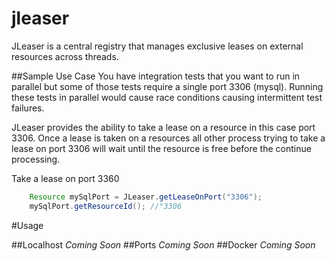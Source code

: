 jleaser
=======

JLeaser is a central registry that manages exclusive leases on external resources across threads.
 
##Sample Use Case 
You have integration tests that you want to run in parallel but some of those tests require a single port 3306 (mysql). 
Running these tests in parallel would cause race conditions causing intermittent test failures.

JLeaser provides the ability to take a lease on a resource in this case port 3306. Once a lease is taken on a resources 
all other process trying to take a lease on port 3306 will wait until the resource is free before the continue processing. 

Take a lease on port 3360 
```java
    Resource mySqlPort = JLeaser.getLeaseOnPort("3306");
    mySqlPort.getResourceId(); //"3306
```

#Usage

##Localhost
_Coming Soon_
##Ports
_Coming Soon_
##Docker
_Coming Soon_
